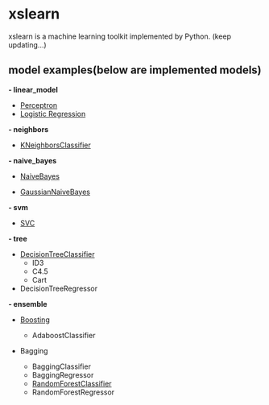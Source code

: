 # xslearn

xslearn is a machine learning toolkit implemented by Python. (keep updating...)

## model examples(below are implemented models)

**- linear_model**

* [Perceptron](https://github.com/eLeVeNnN/xslearn/blob/master/examples/Perceptron.md)
* [Logistic Regression](https://github.com/eLeVeNnN/xslearn/blob/master/examples/logistics%20regression.md)



**- neighbors**

+ [KNeighborsClassifier](https://github.com/eLeVeNnN/xslearn/blob/master/examples/KNeighborsClassifier.md)



**- naive_bayes**

+ [NaiveBayes](https://github.com/eLeVeNnN/xslearn/blob/master/examples/NaiveBayes.md)

+ [GaussianNaiveBayes](https://github.com/eLeVeNnN/xslearn/blob/master/examples/NaiveBayes.md)

  

**- svm**

+ [SVC](https://github.com/eLeVeNnN/xslearn/blob/master/examples/Support%20vector%20machine.md)



**- tree**

+ [DecisionTreeClassifier](https://github.com/eLeVeNnN/xslearn/blob/master/examples/DecisionTreeClassifier.md)
  + ID3
  + C4.5
  + Cart
+ DecisionTreeRegressor



**- ensemble**

+ [Boosting]()

  + AdaboostClassifier

+ Bagging

  + BaggingClassifier
  + BaggingRegressor
  + [RandomForestClassifier](https://github.com/eLeVeNnN/xslearn/blob/master/examples/RandomForestClassifier.md)
  + RandomForestRegressor

  